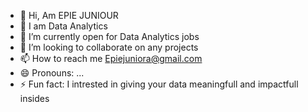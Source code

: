 - 👋 Hi, Am EPIE JUNIOUR
- 👀 I am Data Analytics 
- 🌱 I’m currently open for Data Analytics jobs
- 💞️ I’m looking to collaborate on any projects 
- 📫 How to reach me Epiejuniora@gmail.com 
- 😄 Pronouns: ...
- ⚡ Fun fact: I intrested in giving your data meaningfull and impactfull insides 

<!---
EpieJr/EpieJr is a ✨ special ✨ repository because its `README.md` (this file) appears on your GitHub profile.
You can click the Preview link to take a look at your changes.
--->
